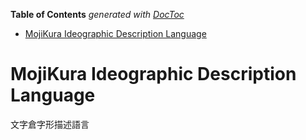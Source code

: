 <!-- START doctoc generated TOC please keep comment here to allow auto update -->
<!-- DON'T EDIT THIS SECTION, INSTEAD RE-RUN doctoc TO UPDATE -->
**Table of Contents**  *generated with [DocToc](https://github.com/thlorenz/doctoc)*

- [MojiKura Ideographic Description Language](#mojikura-ideographic-description-language)

<!-- END doctoc generated TOC please keep comment here to allow auto update -->



# MojiKura Ideographic Description Language

文字倉字形描述語言
